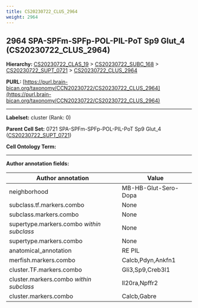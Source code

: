 ```yaml
---
title: CS20230722_CLUS_2964
weight: 2964
---
```

## 2964 SPA-SPFm-SPFp-POL-PIL-PoT Sp9 Glut_4 (CS20230722_CLUS_2964)
<b>Hierarchy: </b>
[CS20230722_CLAS_19](../CS20230722_CLAS_19) >
[CS20230722_SUBC_168](../CS20230722_SUBC_168) >
[CS20230722_SUPT_0721](../CS20230722_SUPT_0721) >
[CS20230722_CLUS_2964](../CS20230722_CLUS_2964)

**PURL:** [https://purl.brain-bican.org/taxonomy/CCN20230722/CS20230722_CLUS_2964](https://purl.brain-bican.org/taxonomy/CCN20230722/CS20230722_CLUS_2964)

---


**Labelset:** cluster (Rank: 0)

**Parent Cell Set:** 0721 SPA-SPFm-SPFp-POL-PIL-PoT Sp9 Glut_4 ([CS20230722_SUPT_0721](../CS20230722_SUPT_0721))



**Cell Ontology Term:** 

[MARKER GENES.]: #


---

[TRANSFERRED ANNOTATIONS.]: #


[AUTHOR ANNOTATION FIELDS.]: #


**Author annotation fields:**

| Author annotation | Value |
|-------------------|-------|
|neighborhood|MB-HB-Glut-Sero-Dopa|
|subclass.tf.markers.combo|None|
|subclass.markers.combo|None|
|supertype.markers.combo _within subclass_|None|
|supertype.markers.combo|None|
|anatomical_annotation|RE PIL|
|merfish.markers.combo|Calcb,Pdyn,Ankfn1|
|cluster.TF.markers.combo|Gli3,Sp9,Creb3l1|
|cluster.markers.combo _within subclass_|Il20ra,Npffr2|
|cluster.markers.combo|Calcb,Gabre|
